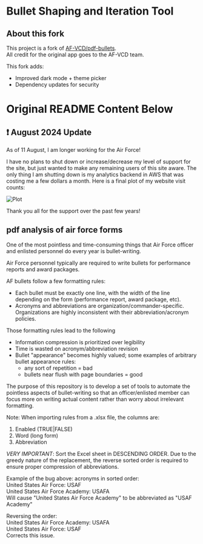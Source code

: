 # Bullet Shaping and Iteration Tool
## About this fork
This project is a fork of [AF-VCD/pdf-bullets](https://github.com/AF-VCD/pdf-bullets).  
All credit for the original app goes to the AF-VCD team.  

This fork adds:
- Improved dark mode + theme picker
- Dependency updates for security

# Original README Content Below

## :exclamation: August 2024 Update

As of 11 August, I am longer working for the Air Force! 

I have no plans to shut down or increase/decrease my level of support for the site, but just wanted to make any remaining users of this site aware. The only thing I am shutting down is my analytics backend in AWS that was costing me a few dollars a month. Here is a final plot of my website visit counts:

![Plot](src/static/afbs-2024.png)

Thank you all for the support over the past few years! 

## pdf analysis of air force forms

One of the most pointless and time-consuming things that Air Force officer and enlisted personnel do every year is bullet-writing. 

Air Force personnel typically are required to write bullets for performance reports and award packages. 

AF bullets follow a few formatting rules:

- Each bullet must be exactly one line, with the width of the line depending on the form (performance report, award package, etc).
- Acronyms and abbreviations are organization/commander-specific. Organizations are highly inconsistent with their abbreviation/acronym policies.

Those formatting rules lead to the following

- Information compression is prioritized over legibility
- Time is wasted on acronym/abbreviation revision
- Bullet "appearance" becomes highly valued; some examples of arbitrary bullet appearance rules:
  - any sort of repetition = bad
  - bullets near flush with page boundaries = good

The purpose of this repository is to develop a set of tools to automate the pointless aspects of bullet-writing so that an officer/enlisted member can focus more on writing actual content rather than worry about irrelevant formatting.

Note: When importing rules from a .xlsx file, the columns are:
1. Enabled (TRUE|FALSE)
2. Word (long form)
3. Abbreviation

*VERY IMPORTANT*: Sort the Excel sheet in DESCENDING ORDER.  Due to the greedy nature of the replacement, the reverse sorted order is required to ensure proper compression of abbreviations.  

Example of the bug above: acronyms in sorted order:  
United States Air Force: USAF  
United States Air Force Academy: USAFA  
Will cause "United States Air Force Academy" to be abbreviated as "USAF Academy"  

Reversing the order:   
United States Air Force Academy: USAFA  
United States Air Force: USAF  
Corrects this issue.  
